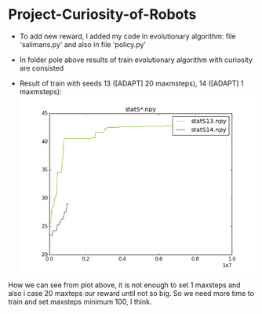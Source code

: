 # Project-Curiosity-of-Robots

- To add new reward, I added my code in evolutionary algorithm: file 'salimans.py' and also in file 'policy.py'
- In folder pole above results of train evolutionary algorithm with curiosity are consisted

- Result of train with seeds 13 ([ADAPT] 20 maxmsteps), 14 ([ADAPT] 1 maxmsteps):
 ![Plot Statistic](https://github.com/StalkerSanya/Project-Curiosity-of-Robots/blob/master/xdpole/figure_2.png)
 
 How we can see from plot above, it is not enough to set 1 maxsteps and also i case 20 maxteps our reward until not so big. So we need more time to train and set maxsteps minimum 100, I think.
